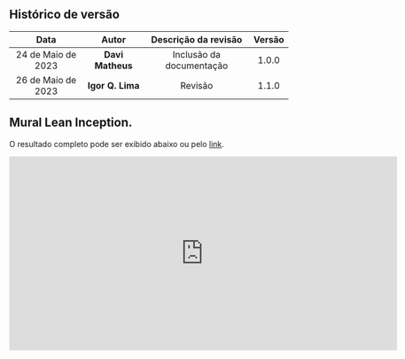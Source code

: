 ## Histórico de versão

|        Data        |      Autor       |   Descrição da revisão   | Versão |
| :----------------: | :--------------: | :----------------------: | :----: |
| 24 de Maio de 2023 | **Davi Matheus** | Inclusão da documentação | 1.0.0  |
| 26 de Maio de 2023 | **Igor Q. Lima** |         Revisão          | 1.1.0  |


## Mural Lean Inception.

O resultado completo pode ser exibido abaixo ou pelo [link](https://app.mural.co/embed/cbd4c2b0-cc9a-42dc-af19-337f0f8b4aa7).

<iframe width="700" height="350" frameborder="0" src="https://app.mural.co/embed/cbd4c2b0-cc9a-42dc-af19-337f0f8b4aa7"></iframe>